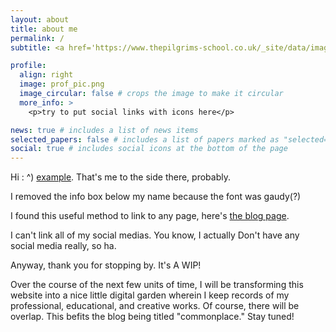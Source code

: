 ```yaml
---
layout: about
title: about me
permalink: /
subtitle: <a href='https://www.thepilgrims-school.co.uk/_site/data/images/news/992/main-9%2024-Nov.png'>a work in progress</a>.

profile:
  align: right
  image: prof_pic.png
  image_circular: false # crops the image to make it circular
  more_info: >
    <p>try to put social links with icons here</p>

news: true # includes a list of news items
selected_papers: false # includes a list of papers marked as "selected={true}"
social: true # includes social icons at the bottom of the page
---
```


Hi : ^) [example](http://reddit.com). That's me to the side there, probably.

I removed the info box below my name because the font was gaudy(?) 

I found this useful method to link to any page, here's [the blog page](/blog/).

I can't link all of my social medias. You know, I actually Don't have any social media really, so ha.

Anyway, thank you for stopping by. It's A WIP!

Over the course of the next few units of time, I will be transforming this website into a nice little digital garden wherein I keep records of my professional, educational, and creative works. Of course, there will be overlap. This befits the blog being titled "commonplace." Stay tuned!
